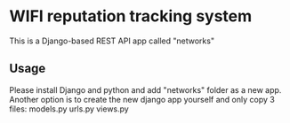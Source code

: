 # WIFI reputation tracking system

This is a Django-based REST API app called "networks" 

## Usage

Please install Django and python and add "networks" folder as a new app. 
Another option is to create the new django app yourself and only copy 3 files: 
models.py
urls.py
views.py

